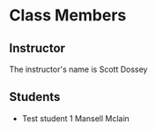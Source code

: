 # Class Members

## Instructor

The instructor's name is Scott Dossey

## Students

* Test student 1 Mansell Mclain
